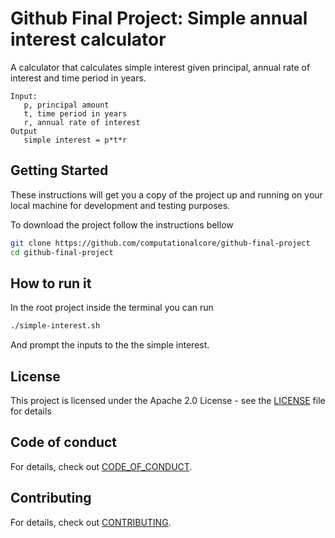 # Github Final Project: Simple annual interest calculator

A calculator that calculates simple interest given principal, annual rate of interest and time period in years.

```text
Input:
   p, principal amount
   t, time period in years
   r, annual rate of interest
Output
   simple interest = p*t*r
```

## Getting Started

These instructions will get you a copy of the project up and running on your local machine for development and testing purposes. 

To download the project follow the instructions bellow

```bash
git clone https://github.com/computationalcore/github-final-project
cd github-final-project
```

## How to run it

In the root project inside the terminal you can run

```bash
./simple-interest.sh
```

And prompt the inputs to the the simple interest.

## License

This project is licensed under the  Apache 2.0 License - see the [LICENSE](LICENSE.md) file for details

## Code of conduct

For details, check out [CODE_OF_CONDUCT](CODE_OF_CONDUCT.md).

## Contributing

For details, check out [CONTRIBUTING](CONTRIBUTING.md).
